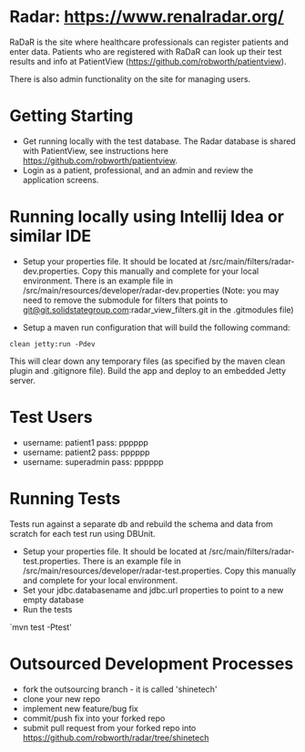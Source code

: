 Radar: https://www.renalradar.org/
=================================

RaDaR is the site where healthcare professionals can register patients and enter data.
Patients who are registered with RaDaR can look up their test results and info at PatientView (https://github.com/robworth/patientview).

There is also admin functionality on the site for managing users.


Getting Starting
================

- Get running locally with the test database.  The Radar database is shared with PatientView, see instructions here https://github.com/robworth/patientview.
- Login as a patient, professional, and an admin and review the application screens.


Running locally using Intellij Idea or similar IDE
==================================================

- Setup your properties file.  It should be located at /src/main/filters/radar-dev.properties.
Copy this manually and complete for your local environment.  There is an example file in /src/main/resources/developer/radar-dev.properties
(Note: you may need to remove the submodule for filters that points to git@git.solidstategroup.com:radar_view_filters.git in the .gitmodules file)

- Setup a maven run configuration that will build the following command:

`clean jetty:run -Pdev`

This will clear down any temporary files (as specified by the maven clean plugin and .gitignore file).
Build the app and deploy to an embedded Jetty server.


Test Users
==========

- username: patient1    pass:  pppppp
- username: patient2    pass:  pppppp
- username: superadmin  pass:  pppppp


Running Tests
=============

Tests run against a separate db and rebuild the schema and data from scratch for each test run using DBUnit.

- Setup your properties file.  It should be located at /src/main/filters/radar-test.properties.  There is an example file in /src/main/resources/developer/radar-test.properties.
  Copy this manually and complete for your local environment.
- Set your jdbc.databasename and jdbc.url properties to point to a new empty database
- Run the tests

`mvn test -Ptest'


Outsourced Development Processes
================================

- fork the outsourcing branch - it is called 'shinetech'
- clone your new repo
- implement new feature/bug fix
- commit/push fix into your forked repo
- submit pull request from your forked repo into https://github.com/robworth/radar/tree/shinetech


